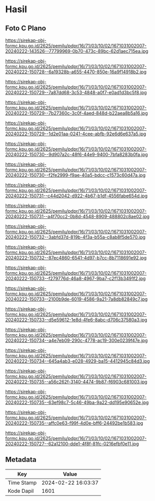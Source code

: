 # Hasil

## Foto C Plano

https://sirekap-obj-formc.kpu.go.id/2625/pemilu/pdpr/16/71/03/10/02/1671031002007-20240222-143526--77799969-0b70-473c-89bc-62d1aec715ea.jpg

https://sirekap-obj-formc.kpu.go.id/2625/pemilu/pdpr/16/71/03/10/02/1671031002007-20240222-150728--6a19328b-a655-4470-850e-16a9f14918b2.jpg

https://sirekap-obj-formc.kpu.go.id/2625/pemilu/pdpr/16/71/03/10/02/1671031002007-20240222-150729--7a87dd68-3c53-4848-a0f7-e0ad1d3bc5f8.jpg

https://sirekap-obj-formc.kpu.go.id/2625/pemilu/pdpr/16/71/03/10/02/1671031002007-20240222-150729--7b27360c-3c0f-4aed-848d-b22aea8b5a16.jpg

https://sirekap-obj-formc.kpu.go.id/2625/pemilu/pdpr/16/71/03/10/02/1671031002007-20240222-150729--1d2e01aa-0241-4cee-abfb-92e6d6e637a5.jpg

https://sirekap-obj-formc.kpu.go.id/2625/pemilu/pdpr/16/71/03/10/02/1671031002007-20240222-150730--9d907a2c-48f6-44e9-9400-7bfa8283b0fa.jpg

https://sirekap-obj-formc.kpu.go.id/2625/pemilu/pdpr/16/71/03/10/02/1671031002007-20240222-150730--f2fe2999-f9ae-40a5-bdcc-c1573c60d47a.jpg

https://sirekap-obj-formc.kpu.go.id/2625/pemilu/pdpr/16/71/03/10/02/1671031002007-20240222-150731--c44d2042-d922-4b67-b1df-4556fabe654d.jpg

https://sirekap-obj-formc.kpu.go.id/2625/pemilu/pdpr/16/71/03/10/02/1671031002007-20240222-150731--a4f70cc2-0b8d-4548-8909-488802c8ae02.jpg

https://sirekap-obj-formc.kpu.go.id/2625/pemilu/pdpr/16/71/03/10/02/1671031002007-20240222-150732--3abfd37d-819b-4f3a-b55a-c8ab8f5de570.jpg

https://sirekap-obj-formc.kpu.go.id/2625/pemilu/pdpr/16/71/03/10/02/1671031002007-20240222-150732--87ec4860-6541-4d97-b7cc-8b7118691e92.jpg

https://sirekap-obj-formc.kpu.go.id/2625/pemilu/pdpr/16/71/03/10/02/1671031002007-20240222-150733--f279776d-46a8-4967-9ba7-c2f13b3491f2.jpg

https://sirekap-obj-formc.kpu.go.id/2625/pemilu/pdpr/16/71/03/10/02/1671031002007-20240222-150733--2100b9de-6019-4586-9a21-7a8db82849c7.jpg

https://sirekap-obj-formc.kpu.go.id/2625/pemilu/pdpr/16/71/03/10/02/1671031002007-20240222-150733--d5e59612-1e8d-4fe6-8abc-d706c37580a3.jpg

https://sirekap-obj-formc.kpu.go.id/2625/pemilu/pdpr/16/71/03/10/02/1671031002007-20240222-150734--a4e7eb09-290c-4778-ac19-300e0239f47e.jpg

https://sirekap-obj-formc.kpu.go.id/2625/pemilu/pdpr/16/71/03/10/02/1671031002007-20240222-150734--645a4ab3-e028-4929-ba15-4412945c84d3.jpg

https://sirekap-obj-formc.kpu.go.id/2625/pemilu/pdpr/16/71/03/10/02/1671031002007-20240222-150735--a56c262f-3140-4474-9b87-f6903c681003.jpg

https://sirekap-obj-formc.kpu.go.id/2625/pemilu/pdpr/16/71/03/10/02/1671031002007-20240222-150735--63ef98c7-5c46-49ba-9a22-dd195e90652e.jpg

https://sirekap-obj-formc.kpu.go.id/2625/pemilu/pdpr/16/71/03/10/02/1671031002007-20240222-150735--affc0e63-f99f-4d0e-bff6-24492be1b583.jpg

https://sirekap-obj-formc.kpu.go.id/2625/pemilu/pdpr/16/71/03/10/02/1671031002007-20240222-150727--62a12100-dde1-4f8f-81fc-0216efbf0e11.jpg


## Metadata

| Key        | Value               |
| ---------- | ------------------- |
| Time Stamp | 2024-02-22 16:03:37 |
| Kode Dapil | 1601                |



